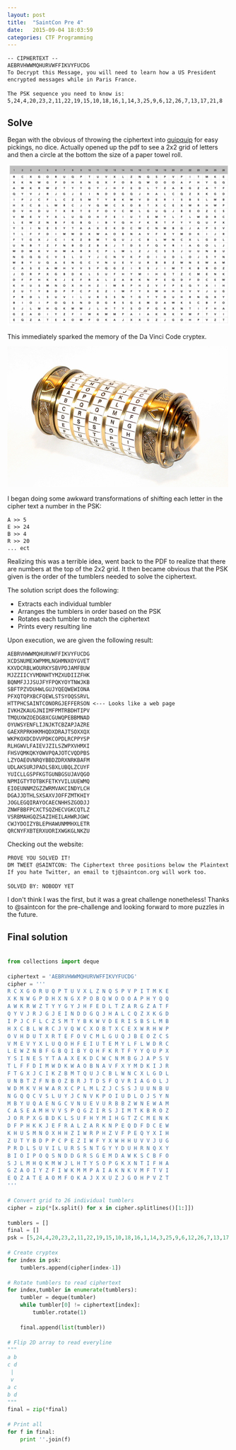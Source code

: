 ```yaml
---
layout: post
title:  "SaintCon Pre 4"
date:   2015-09-04 18:03:59
categories: CTF Programming
---
```


```
-- CIPHERTEXT --
AEBRVHWWMQHURVWFFIKVYFUCDG
To Decrypt this Message, you will need to learn how a US President encrypted messages while in Paris France.

The PSK sequence you need to know is:
5,24,4,20,23,2,11,22,19,15,10,18,16,1,14,3,25,9,6,12,26,7,13,17,21,8
```

## Solve

Began with the obvious of throwing the ciphertext into [quipquip](http://www.quipquip.com) for easy pickings, no dice. Actually opened up the pdf to see a 2x2 grid of letters and then a circle at the bottom the size of a paper towel roll. 

![2x2 grid](/assets/images/tumblers.png)

This immediately sparked the memory of the Da Vinci Code cryptex. 

![Cryptex](/assets/images/cryptex.jpg)

I began doing some awkward transformations of shifting each letter in the cipher text a number in the PSK:

```
A >> 5
E >> 24
B >> 4
R >> 20
... ect
```

Realizing this was a terrible idea, went back to the PDF to realize that there are numbers at the top of the 2x2 grid. It then became obvious that the PSK given is the order of the tumblers needed to solve the ciphertext.

The solution script does the following:
* Extracts each individual tumbler
* Arranges the tumblers in order based on the PSK
* Rotates each tumbler to match the ciphertext
* Prints every resulting line

Upon execution, we are given the following result:

```
AEBRVHWWMQHURVWFFIKVYFUCDG
XCDSNUMEXWPMMLNGHMNXOYGVET
KXVDCRBLWOURKYSBVPDJAMFBUW
MJZZIICYVMDNHTYMZXUDIIZFHK
BQNMFJJJSUJFYFPQKYOYTNWJKB
SBFTPZVDUHWLGUJYQEQWEWIONA
PFXQTQPXBCFQEWLSTSYOQSSRVL
HTTPHCSAINTCONORGJEFFERSON <--- Looks like a web page
IVKHZKAUGJNIIMFPMTRBDHTIPV
TMQUXWZOEDGBXCGUWQPEBBMNAD
OYUWSYENFLIJNJKTCBZAPJAZRE
GAEXRPRKHKMHQDXDRAJTSOXXQX
WKPKOXDCDVVPDKCOPDLRCPPYSP
RLHGWVLFAIEVJZILSZWPXVHMXI
FHSVQMKQKYOWVPQAJOTCVQDPBS
LZYOAEOVNRQYBBDZDRXNRKBAFM
UDLAKSURJPADLSBXLUBQLZCUYF
YUICLLGSPFKGTGUNBGSUJAVQGO
NPMIGTYTOTBKFETKYVILUUEWMQ
EIOEUNNMZGZZWRMVAKCINDYLCH
DGAJJDTHLSXSAXVJOFFZMTKHIY
JOGLEGQIRAYOCAECNHHSZGODJJ
ZNWFBBFPCXCTSQZHECVGKCQTLZ
VSRBMAHGQZSAZIHEILAHWRJGWC
CWJYDOIZYBLEPHAWUNMMHXLETR
QRCNYFXBTERXUORIXWGKGLNKZU
```

Checking out the website:

```
PROVE YOU SOLVED IT!
DM TWEET @SAINTCON: The Ciphertext three positions below the Plaintext
If you hate Twitter, an email to tj@saintcon.org will work too.

SOLVED BY: NOBODY YET
```

I don't think I was the first, but it was a great challenge nonetheless! Thanks to @saintcon for the pre-challenge and looking forward to more puzzles in the future.

## Final solution

```python

from collections import deque

ciphertext = 'AEBRVHWWMQHURVWFFIKVYFUCDG'
cipher = '''
R C X G O R U Q P T U V X L Z N Q S P V P I T M K E
X K N W G P D H X N G X P O B Q W O O O A P H Y Q Q
A W K R W Z T Y Y G Y J H F E D L T Z A R G Z A T F
Q Y V J R J G J E I N D D G Q J H A L C Q Z X K G D
I P J C F L C Z S M T Y B K W V D E R I S B S L M B
H X C B L W R C J V Q W C X O B T X C E X W R H W P
O V H D U T X R T E F O V C M L G U Q J B E O Z C S
V M E V Y X L U Q O H F E I U T E M Y L F L W D R C
L E W Z N B F G B Q I B Y Q H F K R T F Y Y Q U P X
Y S I N E S Y T A A X E K D C W C N M B G J A P S V
T L F F D I M W D K W A O B N A V F X Y M D K I J R
F T G X J C I K Z B M T Q U J C B L W N C X L G D L
U N B T Z F N B O Z B R J T D S F Q V R I A G O L J
W D M K V H W A R X C P L M L Z J C S S J U U N B U
N G Q Q C V S L U Y J C N V K P O I U D L O J S Y N
M B Y U Q A E N G C V N U E V U R B B Z W N E W A M
C A S E A M H V V S P Q G Z I R S J I M T K B R O Z
J O R P X G B D K L S U F H Y M I H G T Z C M E N K
D F P H K K J E F R A L Z A R K N P E Q D F D C E W
K H U S M N O X H H Z I W R P H Z V F P E Q Y X I H
Z U T Y B D P P C P E Z I W F Y X W H H U V V J U G
P R D L S U V I L U R S S N T G Y Y D U H R N Q X Y
B I O I P O Q S N D D G R S G E M D A W K S C B F O
S J L M H Q K M W J L H T Y S O P G K X N T I F H A
G Z A O I Y Z F I W K M M P A I A K N K V M F T V I
E Q Z A T E A O M F O K A J X X U Z J G O H P V Z T
'''

# Convert grid to 26 individual tumblers
cipher = zip(*[x.split() for x in cipher.splitlines()[1:]])

tumblers = []
final = []
psk = [5,24,4,20,23,2,11,22,19,15,10,18,16,1,14,3,25,9,6,12,26,7,13,17,21,8]

# Create cryptex
for index in psk:
    tumblers.append(cipher[index-1])

# Rotate tumblers to read ciphertext
for index,tumbler in enumerate(tumblers):
    tumbler = deque(tumbler)
    while tumbler[0] != ciphertext[index]:
        tumbler.rotate(1)

    final.append(list(tumbler))

# Flip 2D array to read everyline
"""
a b
c d
 |
 v
a c
b d
"""
final = zip(*final)

# Print all
for f in final:
    print ''.join(f)
```
